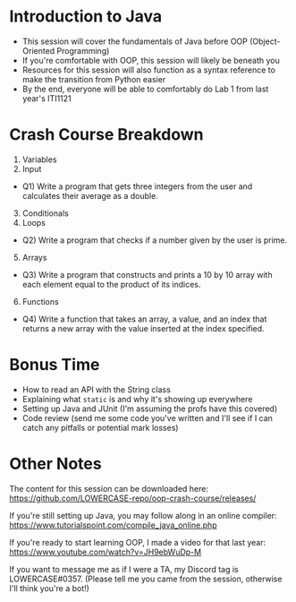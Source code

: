 # Introduction to Java
- This session will cover the fundamentals of Java before OOP (Object-Oriented Programming)
- If you're comfortable with OOP, this session will likely be beneath you
- Resources for this session will also function as a syntax reference to make the transition from Python easier
- By the end, everyone will be able to comfortably do Lab 1 from last year's ITI1121

# Crash Course Breakdown
1. Variables
2. Input
- Q1) Write a program that gets three integers from the user and calculates their average as a double.
3. Conditionals
4. Loops
- Q2) Write a program that checks if a number given by the user is prime.
5. Arrays
- Q3) Write a program that constructs and prints a 10 by 10 array with each element equal to the product of its indices.
6. Functions
- Q4) Write a function that takes an array, a value, and an index that returns a new array with the value inserted at the index specified.

# Bonus Time
- How to read an API with the String class
- Explaining what `static` is and why it's showing up everywhere
- Setting up Java and JUnit (I'm assuming the profs have this covered)
- Code review (send me some code you've written and I'll see if I can catch any pitfalls or potential mark losses)

# Other Notes
The content for this session can be downloaded here:
https://github.com/LOWERCASE-repo/oop-crash-course/releases/

If you're still setting up Java, you may follow along in an online compiler:
https://www.tutorialspoint.com/compile_java_online.php

If you're ready to start learning OOP, I made a video for that last year:
https://www.youtube.com/watch?v=JH9ebWuDp-M

If you want to message me as if I were a TA, my Discord tag is LOWERCASE#0357. (Please tell me you came from the session, otherwise I'll think you're a bot!)
